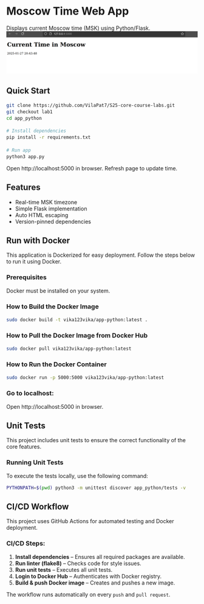 # Moscow Time Web App

Displays current Moscow time (MSK) using Python/Flask.
![Demo](./assets/screenshot.png)

## Quick Start
```bash
git clone https://github.com/VilaPat7/S25-core-course-labs.git
git checkout lab1
cd app_python

# Install dependencies
pip install -r requirements.txt

# Run app
python3 app.py
```
Open http://localhost:5000 in browser. Refresh page to update time.

## Features
- Real-time MSK timezone
- Simple Flask implementation
- Auto HTML escaping
- Version-pinned dependencies

## Run with Docker

This application is Dockerized for easy deployment. Follow the steps below to run it using Docker.

### Prerequisites

Docker must be installed on your system. 

### How to Build the Docker Image
```bash
sudo docker build -t vika123vika/app-python:latest .
```

### How to Pull the Docker Image from Docker Hub
```bash
sudo docker pull vika123vika/app-python:latest
```

### How to Run the Docker Container
```bash
sudo docker run -p 5000:5000 vika123vika/app-python:latest
```

### Go to localhost:
Open http://localhost:5000 in browser.

## Unit Tests

This project includes unit tests to ensure the correct functionality of the core features.

### Running Unit Tests
To execute the tests locally, use the following command:

```bash
PYTHONPATH=$(pwd) python3 -m unittest discover app_python/tests -v
```

## CI/CD Workflow

This project uses GitHub Actions for automated testing and Docker deployment.

### CI/CD Steps:
1. **Install dependencies** – Ensures all required packages are available.
2. **Run linter (flake8)** – Checks code for style issues.
3. **Run unit tests** – Executes all unit tests.
4. **Login to Docker Hub** – Authenticates with Docker registry.
5. **Build & push Docker image** – Creates and pushes a new image.

The workflow runs automatically on every `push` and `pull request`.

